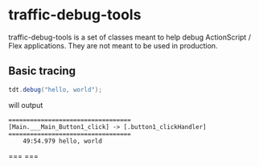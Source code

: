 # traffic-debug-tools

traffic-debug-tools is a set of classes meant to help debug ActionScript / Flex applications. They are not meant to be used in production.

## Basic tracing
```actionscript
tdt.debug("hello, world");
```
will output
```
==================================
[Main.___Main_Button1_click] -> [.button1_clickHandler]
==================================
	49:54.979 hello, world
```

\=\=\=
\===